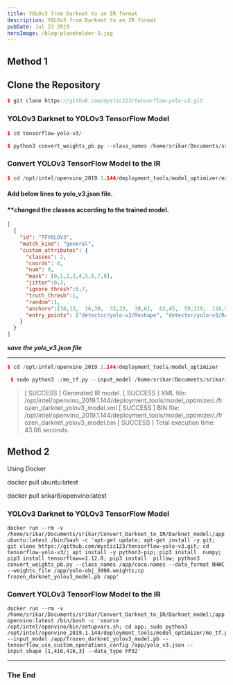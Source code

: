 ```yaml
---
title: YOLOv3 from Darknet to an IR format 
description: YOLOv3 from Darknet to an IR format 
pubDate: Jul 23 2019
heroImage: /blog-placeholder-3.jpg
---
```


## Method 1

## Clone the Repository

```c++
$ git clone https://github.com/mystic123/tensorflow-yolo-v3.git
```

### YOLOv3 Darknet to YOLOv3 TensorFlow Model

```c++
$ cd tensorflow-yolo-v3/

$ python3 convert_weights_pb.py --class_names /home/srikar/Documents/srikar/Convert_Darknet_to_IR/Darknet_model/coco.names --data_format NHWC --weights_file /home/srikar/Documents/srikar/Convert_Darknet_to_IR/Darknet_model/yolo-obj_3000.weights
```

### Convert YOLOv3 TensorFlow Model to the IR

```c++
$ cd /opt/intel/openvino_2019.1.144/deployment_tools/model_optimizer/extensions/front/tf
```

#### Add below lines to yolo_v3.json file.

#### **changed the classes according to the trained model.

```json
[
  {
    "id": "TFYOLOV3",
    "match_kind": "general",
    "custom_attributes": {
      "classes": 2,
      "coords": 4,
      "num": 9,
      "mask": [0,1,2,3,4,5,6,7,8],
      "jitter":0.3,
      "ignore_thresh":0.7,
      "truth_thresh":1,
      "random":1,
      "anchors":[10,13,  16,30,  33,23,  30,61,  62,45,  59,119,  116,90,  156,198,  373,326],
      "entry_points": ["detector/yolo-v3/Reshape", "detector/yolo-v3/Reshape_4", "detector/yolo-v3/Reshape_8"]
    }
  }
]
```

***save the yolo_v3.json file***

----------------------------------------

```c++
$ cd /opt/intel/openvino_2019.1.144/deployment_tools/model_optimizer

 $ sudo python3 ./mo_tf.py --input_model /home/srikar/Documents/srikar/object_detection/tensorflow-yolo-v3/frozen_darknet_yolov3_model.pb --tensorflow_use_custom_operations_config /opt/intel/openvino_2019.1.144/deployment_tools/model_optimizer/extensions/front/tf/yolo_v3.json --input_shape [1,416,416,3] --data_type FP32

```



> [ SUCCESS ] Generated IR model.
> [ SUCCESS ] XML file: /opt/intel/openvino_2019.1.144/deployment_tools/model_optimizer/./frozen_darknet_yolov3_model.xml
> [ SUCCESS ] BIN file: /opt/intel/openvino_2019.1.144/deployment_tools/model_optimizer/./frozen_darknet_yolov3_model.bin
> [ SUCCESS ] Total execution time: 43.66 seconds.



## Method 2

Using Docker

docker pull ubuntu:latest

docker pull srikar8/openvino:latest

### YOLOv3 Darknet to YOLOv3 TensorFlow Model


```
docker run --rm -v /home/srikar/Documents/srikar/Convert_Darknet_to_IR/Darknet_model:/app ubuntu:latest /bin/bash -c 'apt-get update; apt-get install -y git; git clone https://github.com/mystic123/tensorflow-yolo-v3.git; cd tensorflow-yolo-v3/; apt install -y python3-pip; pip3 install  numpy; pip3 install tensorflow==1.12.0; pip3 install  pillow; python3 convert_weights_pb.py --class_names /app/coco.names --data_format NHWC --weights_file /app/yolo-obj_3000.weights;cp frozen_darknet_yolov3_model.pb /app'

```

### Convert YOLOv3 TensorFlow Model to the IR

```
docker run --rm -v /home/srikar/Documents/srikar/Convert_Darknet_to_IR/Darknet_model:/app openvino:latest /bin/bash -c 'source /opt/intel/openvino/bin/setupvars.sh; cd app; sudo python3 /opt/intel/openvino_2019.1.144/deployment_tools/model_optimizer/mo_tf.py --input_model /app/frozen_darknet_yolov3_model.pb --tensorflow_use_custom_operations_config /app/yolo_v3.json --input_shape [1,416,416,3] --data_type FP32'
```



-----------





### The End